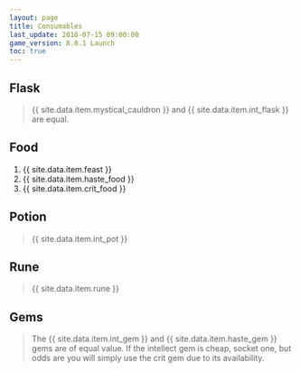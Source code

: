 ```yaml
---
layout: page
title: Consumables
last_update: 2018-07-15 09:00:00
game_version: 8.0.1 Launch
toc: true
---
```


## Flask
> {{ site.data.item.mystical_cauldron }} and {{ site.data.item.int_flask }} are equal.

## Food
1. {{ site.data.item.feast }}
1. {{ site.data.item.haste_food }}
1. {{ site.data.item.crit_food }}

## Potion
> {{ site.data.item.int_pot }}

## Rune
> {{ site.data.item.rune }}

## Gems

> The {{ site.data.item.int_gem }} and {{ site.data.item.haste_gem }} gems are of equal value. If the intellect gem is cheap, socket one, but odds are you will simply use the crit gem due to its availability.
